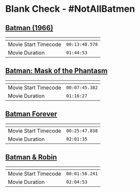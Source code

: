 Blank Check - #NotAllBatmen
===============
[Batman (1966)](https://www.patreon.com/posts/batman-1966-65837308)
---------------
| <!-- -->             | <!-- -->       |
|----------------------|----------------|
| Movie Start Timecode | `00:13:48.578` |
| Movie Duration       | `01:44:53`     |

[Batman: Mask of the Phantasm](https://www.patreon.com/posts/batman-mask-of-66697607)
---------------
| <!-- -->             | <!-- -->       |
|----------------------|----------------|
| Movie Start Timecode | `00:07:45.382` |
| Movie Duration       | `01:16:27`     |

[Batman Forever](https://www.patreon.com/posts/batman-forever-67169952)
---------------
| <!-- -->             | <!-- -->       |
|----------------------|----------------|
| Movie Start Timecode | `00:25:47.838` |
| Movie Duration       | `02:01:35`     |

[Batman & Robin](https://www.patreon.com/posts/batman-robin-68039187)
---------------
| <!-- -->             | <!-- -->       |
|----------------------|----------------|
| Movie Start Timecode | `00:01:56.241` |
| Movie Duration       | `02:04:53`     |
